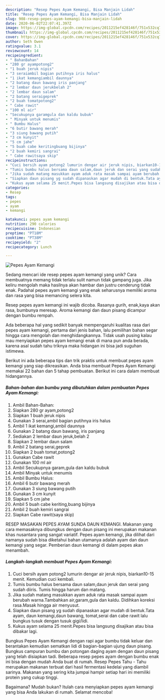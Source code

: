 ```yaml
---
description: "Resep Pepes Ayam Kemangi, Bisa Manjain Lidah"
title: "Resep Pepes Ayam Kemangi, Bisa Manjain Lidah"
slug: 908-resep-pepes-ayam-kemangi-bisa-manjain-lidah
date: 2020-06-02T22:07:41.397Z
image: https://img-global.cpcdn.com/recipes/2011215ef428146f/751x532cq70/pepes-ayam-kemangi-foto-resep-utama.jpg
thumbnail: https://img-global.cpcdn.com/recipes/2011215ef428146f/751x532cq70/pepes-ayam-kemangi-foto-resep-utama.jpg
cover: https://img-global.cpcdn.com/recipes/2011215ef428146f/751x532cq70/pepes-ayam-kemangi-foto-resep-utama.jpg
author: Seth Owen
ratingvalue: 3.1
reviewcount: 14
recipeingredient:
- " BahanBahan"
- "280 gr ayampotong2"
- "1 buah jeruk nipis"
- "3 seraiambil bagian putihnya iris halus"
- "1 ikat kemangiambil daunnya"
- "2 batang daun bawang iris panjang"
- "2 lembar daun jerukbelah 2"
- "2 lembar daun salam"
- "2 batang seraigeprek"
- "2 buah tomatpotong2"
- " Cabe rawit"
- "100 ml air"
- "Secukupnya garamgula dan kaldu bubuk"
- " Minyak untuk menumis"
- " Bumbu Halus"
- "6 butir bawang merah"
- "3 siung bawang putih"
- "3 cm kunyit"
- "5 cm jahe"
- "5 buah cabe keritingbuang bijinya"
- "2 buah kemiri sangrai"
- " Cabe rawitsaya skip"
recipeinstructions:
- "Cuci bersih ayam potong2 lumurin dengar air jeruk nipis, biarkan10-15 menit. Kemudian cuci kembali."
- "Tumis bumbu halus bersama daun salam,daun jeruk dan serai yang sudah diiris. Tumis hingga harum dan matang."
- "Jika sudah matang masukkan ayam aduk rata masak sampai ayam berubah warna.Tambahkan air,garam,gula dan kaldu. Didihkan koreksi rasa.Masak hingga air menyusut."
- "Siapkan daun pisang yg sudah dipanaskan agar mudah di bentuk.Tata ayam, daun kemangi,daun bawang, tomat,serai dan cabe rawit lalu bungkus tusuk dengan tusuk gigi/lidi."
- "Kukus ayam selama 25 menit.Pepes bisa langsung disajikan atau bisa dibakar lagi."
categories:
- Resep
tags:
- pepes
- ayam
- kemangi

katakunci: pepes ayam kemangi 
nutrition: 290 calories
recipecuisine: Indonesian
preptime: "PT18M"
cooktime: "PT38M"
recipeyield: "2"
recipecategory: Lunch

---
```



![Pepes Ayam Kemangi](https://img-global.cpcdn.com/recipes/2011215ef428146f/751x532cq70/pepes-ayam-kemangi-foto-resep-utama.jpg)

Sedang mencari ide resep pepes ayam kemangi yang unik? Cara membuatnya memang tidak terlalu sulit namun tidak gampang juga. Jika keliru mengolah maka hasilnya akan hambar dan justru cenderung tidak enak. Padahal pepes ayam kemangi yang enak seharusnya memiliki aroma dan rasa yang bisa memancing selera kita.

Resep pepes ayam kemangi ini wajib dicoba. Rasanya gurih, enak,kaya akan rasa, bumbunya meresap. Aroma kemangi dan daun pisang dicampur dengan bumbu rempah.

Ada beberapa hal yang sedikit banyak mempengaruhi kualitas rasa dari pepes ayam kemangi, pertama dari jenis bahan, lalu pemilihan bahan segar hingga cara mengolah dan menghidangkannya. Tidak usah pusing kalau mau menyiapkan pepes ayam kemangi enak di mana pun anda berada, karena asal sudah tahu triknya maka hidangan ini bisa jadi suguhan istimewa.


Berikut ini ada beberapa tips dan trik praktis untuk membuat pepes ayam kemangi yang siap dikreasikan. Anda bisa membuat Pepes Ayam Kemangi memakai 22 bahan dan 5 tahap pembuatan. Berikut ini cara dalam membuat hidangannya.

<!--inarticleads1-->

##### Bahan-bahan dan bumbu yang dibutuhkan dalam pembuatan Pepes Ayam Kemangi:

1. Ambil  Bahan-Bahan:
1. Siapkan 280 gr ayam,potong2
1. Siapkan 1 buah jeruk nipis
1. Gunakan 3 serai,ambil bagian putihnya iris halus
1. Ambil 1 ikat kemangi,ambil daunnya
1. Gunakan 2 batang daun bawang, iris panjang
1. Sediakan 2 lembar daun jeruk,belah 2
1. Siapkan 2 lembar daun salam
1. Ambil 2 batang serai,geprek
1. Siapkan 2 buah tomat,potong2
1. Gunakan  Cabe rawit
1. Gunakan 100 ml air
1. Ambil Secukupnya garam,gula dan kaldu bubuk
1. Ambil  Minyak untuk menumis
1. Ambil  Bumbu Halus:
1. Ambil 6 butir bawang merah
1. Gunakan 3 siung bawang putih
1. Gunakan 3 cm kunyit
1. Siapkan 5 cm jahe
1. Ambil 5 buah cabe keriting,buang bijinya
1. Ambil 2 buah kemiri sangrai
1. Siapkan  Cabe rawit(saya skip)


RESEP MASAKAN PEPES AYAM SUNDA DAUN KEMANGI. Makanan yang cara memasaknya dibungkus dengan daun pisang ini merupakan makanan khas nusantara yang sangat variatif. Pepes ayam kemangi, jika dilihat dari namanya sudah bisa diketahui bahan utamanya adalah ayam dan daun kemangi yang segar. Pemberian daun kemangi di dalam pepes akan menambah. 

<!--inarticleads2-->

##### Langkah-langkah membuat Pepes Ayam Kemangi:

1. Cuci bersih ayam potong2 lumurin dengar air jeruk nipis, biarkan10-15 menit. Kemudian cuci kembali.
1. Tumis bumbu halus bersama daun salam,daun jeruk dan serai yang sudah diiris. Tumis hingga harum dan matang.
1. Jika sudah matang masukkan ayam aduk rata masak sampai ayam berubah warna.Tambahkan air,garam,gula dan kaldu. Didihkan koreksi rasa.Masak hingga air menyusut.
1. Siapkan daun pisang yg sudah dipanaskan agar mudah di bentuk.Tata ayam, daun kemangi,daun bawang, tomat,serai dan cabe rawit lalu bungkus tusuk dengan tusuk gigi/lidi.
1. Kukus ayam selama 25 menit.Pepes bisa langsung disajikan atau bisa dibakar lagi.


Bungkus Pepes Ayam Kemangi dengan rapi agar bumbu tidak keluar dan berantakan kemudian sematkan lidi di bagian-bagian ujung daun pisang. Bungkus campuran bumbu dan potongan daging ayam dengan daun pisang yang telah disiapkan tadi. Beberapa resep pepes ayam dengan bumbu enak ini bisa dengan mudah Anda buat di rumah. Resep Pepes Tahu - Tahu merupakan makanan terbuat dari hasil fermentasi kedelai yang diambil sarinya. Makanan yang sering kita jumpai hampir setiap hari ini memiliki protein yang cukup tinggi. 

Bagaimana? Mudah bukan? Itulah cara menyiapkan pepes ayam kemangi yang bisa Anda lakukan di rumah. Selamat mencoba!
